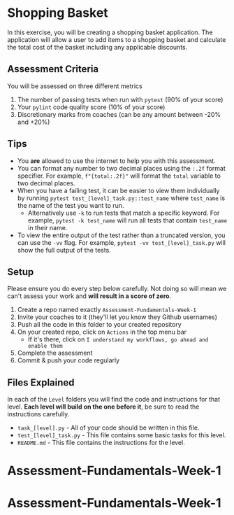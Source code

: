 # Shopping Basket

In this exercise, you will be creating a shopping basket application. The application will allow a user to add items to a shopping basket and calculate the total cost of the basket including any applicable discounts.

## Assessment Criteria

You will be assessed on three different metrics

1. The number of passing tests when run with `pytest` (90% of your score)
2. Your `pylint` code quality score (10% of your score)
3. Discretionary marks from coaches (can be any amount between -20% and +20%)

## Tips

- You **are** allowed to use the internet to help you with this assessment.
- You can format any number to two decimal places using the `:.2f` format specifier. For example, `f"{total:.2f}"` will format the `total` variable to two decimal places.
- When you have a failing test, it can be easier to view them individually by running `pytest test_[level]_task.py::test_name` where `test_name` is the name of the test you want to run.
  - Alternatively use `-k` to run tests that match a specific keyword. For example, `pytest -k test_name` will run all tests that contain `test_name` in their name.
- To view the entire output of the test rather than a truncated version, you can use the `-vv` flag. For example, `pytest -vv test_[level]_task.py` will show the full output of the tests.

## Setup

Please ensure you do every step below carefully. Not doing so will mean we can't assess your work and **will result in a score of zero**.

1. Create a repo named exactly `Assessment-Fundamentals-Week-1`
2. Invite your coaches to it (they'll let you know they Github usernames)
3. Push all the code in this folder to your created repository
4. On your created repo, click on `Actions` in the top menu bar
   - If it's there, click on `I understand my workflows, go ahead and enable them`
5. Complete the assessment
6. Commit & push your code regularly

## Files Explained

In each of the `Level` folders you will find the code and instructions for that level. **Each level will build on the one before it**, be sure to read the instructions carefully.

- `task_[level].py` - All of your code should be written in this file.
- `test_[level]_task.py` - This file contains some basic tasks for this level.
- `README.md` - This file contains the instructions for the level.
# Assessment-Fundamentals-Week-1
# Assessment-Fundamentals-Week-1
